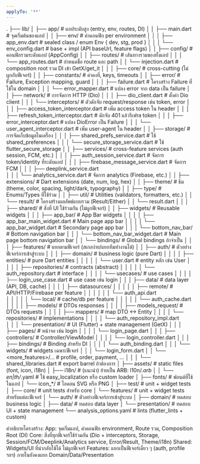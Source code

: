 ```yaml
---
applyTo: '**'
---
```

.
├── lib/
│   ├── app/                                # แอประดับสูง (entry, env, routes, DI)
│   │   ├── main.dart                       # จุดเริ่มต้นของแอป
│   │   ├── env/                            # ค่าคอนฟิก per environment
│   │   │   ├── app_env.dart                # sealed class / enum Env { dev, stg, prod }
│   │   │   └── env_config.dart             # base + impl (API baseUrl, feature flags)
│   │   ├── config/                         # คอนฟิกรวมระดับแอป (AppConfig)
│   │   ├── routes/                         # เส้นทางรวมของทั้งแอป
│   │   │   └── app_routes.dart             # กำหนดชื่อ route และ path
│   │   └── injection.dart                  # composition root รวม DI เข้า GetX/get_it
│   │
│   ├── core/                               # cross-cutting (ไม่ผูกกับฟีเจอร์)
│   │   ├── constants/                      # ค่าคงที่, keys, timeouts
│   │   ├── error/                          # Failure, Exception mapping, guard
│   │   │   ├── failure.dart                # โครงสร้าง Failure ที่ใช้ใน domain
│   │   │   └── error_mapper.dart           # แปลง error จาก data เป็น failure
│   │   ├── network/                        # การจัดการ HTTP (Dio)
│   │   │   ├── dio_client.dart             # ตั้งค่า Dio client
│   │   │   └── interceptors/               # ตัวดักจับ request/response เช่น token, error
│   │   │       ├── access_token_interceptor.dart   # เพิ่ม access token ใน header
│   │   │       ├── refresh_token_interceptor.dart  # ดักจับ 401 แล้วรีเฟรช token
│   │   │       ├── error_interceptor.dart          # แปลง DioError เป็น Failure
│   │   │       └── user_agent_interceptor.dart     # เพิ่ม user-agent ใน header
│   │   ├── storage/                        # การจัดเก็บข้อมูลในเครื่อง
│   │   │   ├── shared_prefs_service.dart           # ใช้ shared_preferences
│   │   │   └── secure_storage_service.dart         # ใช้ flutter_secure_storage
│   │   ├── services/                       # cross-feature services (auth session, FCM, etc.)
│   │   │   ├── auth_session_service.dart   # จัดการ token/identity ที่ระดับแอป
│   │   │   ├── firebase_message_service.dart   # จัดการ FCM
│   │   │   ├── deeplink_service.dart   
│   │   │   └── analytics_service.dart      # จัดการ analytics (Firebase, etc.)
│   │   ├── extensions/                     # Dart extensions (date, num, log, hex)
│   │   ├── theme/                          # ธีม (theme, color, spacing, light/dark, typography)
│   │   ├── type/                           # Enums/Types ที่ใช้ร่วม
│   │   ├── util/                           # Utilities (validators, formatters, etc.)
│   │   └── result/                         # โครงสร้างผลลัพธ์แบบรวม (Result/Either)
│   │       └── result.dart
│   │
│   ├── shared/                             # สิ่งที่ UI ใช้ร่วมกัน (ไม่ผูกฟีเจอร์)
│   │   ├── widgets/                        # Reusable widgets 
│   │   │   ├── app_bar/                    # App Bar widgets
│   │   │   │   ├── app_bar_main_widget.dart # Main page app bar
│   │   │   │   └── app_bar_widget.dart     # Secondary page app bar
│   │   │   └── bottom_nav_bar/             # Bottom navigation bar 
│   │   │       └── bottom_nav_bar_widget.dart # Main page bottom navigation bar
│   │   └── bindings/                       # Global bindings ถ้าจำเป็น
│   │
│   ├── features/                           # แยกตามฟีเจอร์ (สเกลง่าย/แยกทีมทำงานได้)
│   │   ├── auth/                           # ตัวอย่างฟีเจอร์การเข้าสู่ระบบ
│   │   │   ├── domain/                     # business logic (pure Dart)
│   │   │   │   ├── entities/               # pure Dart entities
│   │   │   │   │   └── user.dart           # entity หลัก เช่น User
│   │   │   │   ├── repositories/           # contracts (abstract)
│   │   │   │   │   └── auth_repository.dart # interface
│   │   │   │   └── usecases/               # use cases
│   │   │   │       ├── login_use_case.dart # use case เช่น login
│   │   │   ├── data/                       # data layer (API, DB, cache)
│   │   │   │   ├── datasources/
│   │   │   │   │   ├── remote/             # API/HTTP/Firebase per feature
│   │   │   │   │   │   └── auth_api.dart   
│   │   │   │   │   └── local/              # cache/db per feature
│   │   │   │   │       └── auth_cache.dart 
│   │   │   │   ├── models/                 # DTOs responses
│   │   │   │   ├── models_request/         # DTOs requests
│   │   │   │   ├── mappers/                # map DTO <-> Entity
│   │   │   │   └── repositories/           # implementations
│   │   │   │       └── auth_repository_impl.dart   
│   │   │   └── presentation/               # UI (Flutter) + state management (GetX)
│   │   │       ├── pages/                  # หน้าจอ เช่น login
│   │   │       │   └── login_page.dart
│   │   │       ├── controllers/            # Controller/ViewModel
│   │   │       │   └── login_controller.dart
│   │   │       ├── bindings/               # Binding สำหรับ DI
│   │   │       │   └── auth_binding.dart
│   │   │       └── widgets/                # widgets เฉพาะฟีเจอร์
│   │   │           └── login_form.dart
│   │   └── <more_features>/...             # profile, order, payment, ...
│   │
│   └── shared_libraries.dart               # export barrel ถ้าต้องการ
│
├── assets/                                 # static files (font, icon, i18n)
│   ├── i18n/                               # (แนะนำ) ย้ายเป็น ARB: l10n/*.arb
│   │   └── en|th/*.yaml                    # ใช้ easy_localization หรือ custom loader
│   ├── fonts/                              # ฟอนต์ที่ใช้ในแอป
│   └── icon_*/                             # ไอคอน SVG หรือ PNG
│
├── test/                                   # unit + widget tests
│   ├── core/                               # unit tests สำหรับ core
│   └── features/                           # unit + widget tests สำหรับแต่ละฟีเจอร์
│       └── auth/                           # ตัวอย่างฟีเจอร์การเข้าสู่ระบบ
│           ├── domain/                     # ทดสอบ business logic
│           ├── data/                       # ทดสอบ data layer
│           └── presentation/               # ทดสอบ UI + state management
└── analysis_options.yaml                   # lints (flutter_lints + custom)

คำอธิบายโครงสร้าง:
App: จุดเริ่มแอป, ค่าคอนฟิก environment, Route รวม, Composition Root (DI)
Core: สิ่งที่ทุกฟีเจอร์ใช้ร่วมกัน (Dio + interceptors, Storage, Session/FCM/Deeplink/Analytics service, Error/Result, Theme/i18n)
Shared: Widgets/UI ที่นำกลับใช้ได้ ไม่ผูกฟีเจอร์
Features: แยกเป็นฟีเจอร์เดี่ยว ๆ (auth, profile ฯลฯ) ภายในยังคงแยก Domain/Data/Presentation

